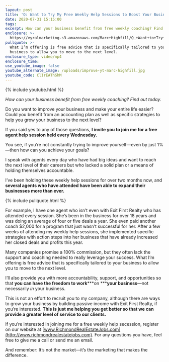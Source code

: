 ```yaml
---
layout: post
title: 'Q: Want to Try My Free Weekly Help Sessions to Boost Your Business?'
date: 2020-07-31 15:15:00
tags:
excerpt: How can your business benefit from free weekly coaching? Find out today.
enclosure: >-
  https://vyralmarketing.s3.amazonaws.com/Marc+Highfill/Q_+Want+to+Try+My+Free+Weekly+Help+Sessions+to+Boost+Your+Business_.mp4
pullquote: >-
  What I’m offering is free advice that is specifically tailored to your
  business to allow you to move to the next level.
enclosure_type: video/mp4
enclosure_time:
use_youtube_image: false
youtube_alternate_image: /uploads/improve-yt-marc-highfill.jpg
youtube_code: ClIrEAThShM
---
```


{% include youtube.html %}

*How can your business benefit from free weekly coaching? Find out today.*

Do you want to improve your business and make your entire life easier? Could you benefit from an accounting plan as well as specific strategies to help you grow your business to the next level?

If you said yes to any of those questions, **I invite you to join me for a free agent help session held every Wednesday.**

You see, if you’re not constantly trying to improve yourself—even by just 1%—then how can you achieve your goals?

I speak with agents every day who have had big ideas and want to reach the next level of their careers but who lacked a solid plan or a means of holding themselves accountable.

I’ve been holding these weekly help sessions for over two months now, and **several agents who have attended have been able to expand their businesses more than ever.**

{% include pullquote.html %}

For example, I have one agent who isn’t even with Exit First Realty who has attended every session. She’s been in the business for over 18 years and was doing an average of four or five deals a year. She even paid another coach $2,000 for a program that just wasn’t successful for her. After a few weeks of attending my weekly help sessions, she implemented specific strategies with action steps into her business that have already increased her closed deals and profits this year.

Many companies promise a 100% commission, but they often lack the support and coaching needed to really leverage your success. What I’m offering is free advice that is specifically tailored to your business to allow you to move to the next level.

I’ll also provide you with more accountability, support, and opportunities so that **you can have the freedom to work*****on *****your business**—not necessarily *in* your business.

This is not an effort to recruit you to my company, although there are ways to grow your business by building passive income with Exit First Realty, if you’re interested. **This is just me helping you get better so that we can provide a greater level of service to our clients.**

If you’re interested in joining me for a free weekly help secession, register on our website at [www.RichmondRealEstateJobs.com](http://www.richmondrealestatejobs.com). For any questions you have, feel free to give me a call or send me an email.

And remember: It’s not the market—it’s the marketing that makes the difference.
